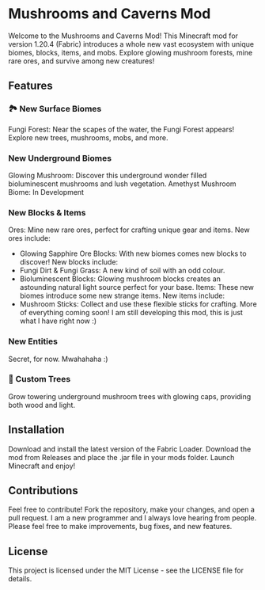 # Mushrooms and Caverns Mod
Welcome to the Mushrooms and Caverns Mod! This Minecraft mod for version 1.20.4 (Fabric) introduces a whole new vast ecosystem with unique biomes, blocks, items, and mobs. Explore glowing mushroom forests, mine rare ores, and survive among new creatures!

## Features
### 🏞️ New Surface Biomes
Fungi Forest: Near the scapes of the water, the Fungi Forest appears! Explore new trees, mushrooms, mobs, and more.
### New Underground Biomes
Glowing Mushroom: Discover this underground wonder filled bioluminescent mushrooms and lush vegetation.
Amethyst Mushroom Biome: In Development
### New Blocks & Items
Ores: Mine new rare ores, perfect for crafting unique gear and items. New ores include:
* Glowing Sapphire Ore
Blocks: With new biomes comes new blocks to discover! New blocks include:
* Fungi Dirt & Fungi Grass: A new kind of soil with an odd colour.
* Bioluminescent Blocks: Glowing mushroom blocks creates an astounding natural light source perfect for your base.
Items: These new biomes introduce some new strange items. New items include:
* Mushroom Sticks: Collect and use these flexible sticks for crafting.
More of everything coming soon! I am still developing this mod, this is just what I have right now :)
### New Entities
Secret, for now. Mwahahaha :)
### 🌳 Custom Trees
Grow towering underground mushroom trees with glowing caps, providing both wood and light.
## Installation
Download and install the latest version of the Fabric Loader.
Download the mod from Releases and place the .jar file in your mods folder.
Launch Minecraft and enjoy!
## Contributions
Feel free to contribute! Fork the repository, make your changes, and open a pull request. I am a new programmer and I always love hearing from people. Please feel free to make improvements, bug fixes, and new features.
## License
This project is licensed under the MIT License - see the LICENSE file for details.
